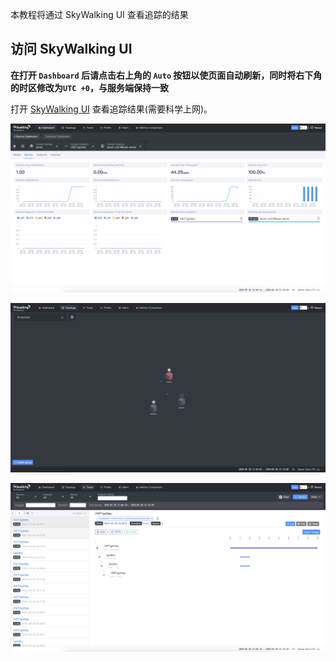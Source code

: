 本教程将通过 SkyWalking UI 查看追踪的结果

## 访问 SkyWalking UI

**在打开 `Dashboard` 后请点击右上角的 `Auto` 按钮以使页面自动刷新，同时将右下角的时区修改为`UTC +0`，与服务端保持一致**


打开 [SkyWalking UI](https://[[HOST_SUBDOMAIN]]-80-[[KATACODA_HOST]].environments.katacoda.com/) 查看追踪结果(需要科学上网)。

![service](https://raw.githubusercontent.com/mosn/mosn-tutorial/master/istio/mosn-with-skywalking/install/img/service.png)

![topo](https://raw.githubusercontent.com/mosn/mosn-tutorial/master/istio/mosn-with-skywalking/install/img/topo.png)

![trace](https://raw.githubusercontent.com/mosn/mosn-tutorial/master/istio/mosn-with-skywalking/install/img/trace.png)